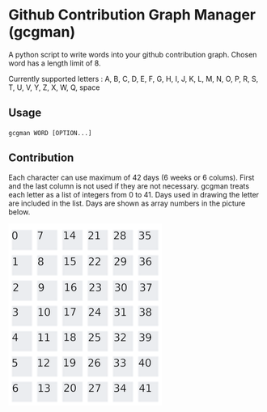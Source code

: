 

# Github Contribution Graph Manager (gcgman)
A python script to write words into your github contribution graph. Chosen word has a length limit
of 8.

Currently supported letters : 
A, B, C, D, E, F, G, H, I, J, K, L, M, N, O, P, R, S, T, U, V, Y, Z, X, W, Q, space

## Usage
`gcgman WORD [OPTION...]`

## Contribution
Each character can use maximum of 42 days (6 weeks or 6 colums). First and the last column is not
used if they are not necessary. gcgman treats each letter as a list of integers from 0 to 41.
Days used in drawing the letter are included in the list. Days are shown as array numbers in the
picture below.

![Array](tile-numbers.png)
